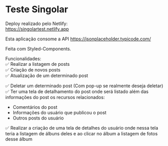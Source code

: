 # Teste Singolar

Deploy realizado pelo Netlify:  
https://singolartest.netlify.app

Esta aplicação consome a API https://jsonplaceholder.typicode.com/

Feita com Styled-Components.

Funcionalidades:  
✅ Realizar a listagem de posts  
✅ Criação de novos posts  
✅ Atualização de um determinado post  

✅ Deletar um determinado post (Com pop-up se realmente deseja deletar)  
✅ Ter uma tela de detalhamento do post onde será listado além das informações do post os recursos relacionados:  
- Comentários do post  
- Informações do usuário que publicou o post  
- Outros posts do usuário  

✅ Realizar a criação de uma tela de detalhes do usuário onde nessa tela teria a listagem de álbuns deles e ao clicar no álbum a listagem de fotos desse álbum
